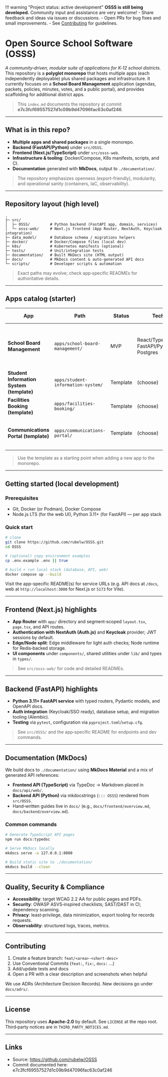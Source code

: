 !!! warning "Project status: active development"
    **OSSS is still being developed.** Community input and assistance are very welcome!
    - Share feedback and ideas via issues or discussions.
    - Open PRs for bug fixes and small improvements.
    - See [Contributing](#contributing) for guidelines.

# Open Source School Software (OSSS)

_A community‑driven, modular suite of applications for K‑12 school districts._  
This repository is a **polyglot monorepo** that hosts multiple apps (each independently deployable) plus shared packages and infrastructure. It currently focuses on a **School Board Management** application (agendas, packets, policies, minutes, votes, and a public portal), and provides scaffolding for additional district apps.

> This `index.md` documents the repository at commit **e7c3fcf69557527d1c09b9d47096fac63c0af246**.

---

## What is in this repo?

- **Multiple apps and shared packages** in a single monorepo.
- **Backend (FastAPI/Python)** under `src/OSSS`.
- **Frontend (Next.js/TypeScript)** under `src/osss-web`.
- **Infrastructure & tooling**: Docker/Compose, K8s manifests, scripts, and CI.
- **Documentation** generated with **MkDocs**, output to `./documentation/`.

> The repository emphasizes openness (export-friendly), modularity, and operational sanity (containers, IaC, observability).

---

## Repository layout (high level)

```
.
├─ src/
│  ├─ OSSS/         # Python backend (FastAPI app, domain, services)
│  └─ osss-web/     # Next.js frontend (App Router, NextAuth, Keycloak integration)
├─ data_model/      # Database schema / migrations helpers
├─ docker/          # Docker/Compose files (local dev)
├─ k8s/             # Kubernetes manifests (optional)
├─ tests/           # Unit/integration tests
├─ documentation/   # Built MkDocs site (HTML output)
├─ docs/            # MkDocs content & auto-generated API docs
└─ scripts/         # Developer scripts & automation
```

> Exact paths may evolve; check app‑specific READMEs for authoritative details.

---

## Apps catalog (starter)

| App | Path | Status | Tech | What it does |
|---|---|---|---|---|
| **School Board Management** | `apps/school-board-management/` | MVP | React/TypeScript, FastAPI/Python, Postgres | Agendas, packets, votes, policies, minutes, public portal |
| **Student Information System (template)** | `apps/student-information-system/` | Template | (choose) | Enrollment, attendance, grades, transcripts |
| **Facilities Booking (template)** | `apps/facilities-booking/` | Template | (choose) | Room/field scheduling, approvals |
| **Communications Portal (template)** | `apps/communications-portal/` | Template | (choose) | Posts, alerts, newsletters, translation workflows |

> Use the template as a starting point when adding a new app to the monorepo.

---

## Getting started (local development)

### Prerequisites
- Git, Docker (or Podman), Docker Compose
- Node.js LTS (for the web UI), Python 3.11+ (for FastAPI) — per app stack

### Quick start
```bash
# clone
git clone https://github.com/rubelw/OSSS.git
cd OSSS

# (optional) copy environment examples
cp .env.example .env || true

# build + run local stack (database, API, web)
docker compose up --build
```

Visit the app-specific README(s) for service URLs (e.g. API docs at `/docs`, web at `http://localhost:3000` for Next.js or `5173` for Vite).

---

## Frontend (Next.js) highlights

- **App Router** with `app/` directory and segment‑scoped `layout.tsx`, `page.tsx`, and API routes.
- **Authentication with NextAuth (Auth.js)** and **Keycloak** provider; JWT sessions by default.
- **Edge/Node split**: Edge middleware for light auth checks; Node runtime for Redis‑backed storage.
- **UI components** under `components/`, shared utilities under `lib/` and types in `types/`.

> See `src/osss-web/` for code and detailed READMEs.

---

## Backend (FastAPI) highlights

- **Python 3.11+ FastAPI service** with typed routers, Pydantic models, and OpenAPI docs.
- **Auth integration** (Keycloak/SSO ready), database setup, and migration tooling (Alembic).
- **Testing** via `pytest`, configuration via `pyproject.toml`/`setup.cfg`.

> See `src/OSSS/` and the app‑specific README for endpoints and dev commands.

---

## Documentation (MkDocs)

We build docs to `./documentation/` using **MkDocs Material** and a mix of generated API references:

- **Frontend API (TypeScript)** via TypeDoc → Markdown placed in `docs/api/web/`.
- **Backend API (Python)** via mkdocstrings (`::: OSSS`) rendered from `src/OSSS`.
- Hand‑written guides live in `docs/` (e.g., `docs/frontend/overview.md`, `docs/backend/overview.md`).

### Common commands
```bash
# Generate TypeScript API pages
npm run docs:typedoc

# Serve MkDocs locally
mkdocs serve -a 127.0.0.1:8000

# Build static site to ./documentation/
mkdocs build --clean
```

---

## Quality, Security & Compliance

- **Accessibility**: target WCAG 2.2 AA for public pages and PDFs.
- **Security**: OWASP ASVS‑inspired checklists; SAST/DAST in CI; dependency scanning.
- **Privacy**: least‑privilege, data minimization, export tooling for records requests.
- **Observability**: structured logs, traces, metrics.

---

## Contributing

1. Create a feature branch: `feat/<area>-<short-desc>`  
2. Use Conventional Commits (`feat:`, `fix:`, `docs:` …)  
3. Add/update tests and docs  
4. Open a PR with a clear description and screenshots when helpful

We use ADRs (Architecture Decision Records). New decisions go under `docs/adrs/`.

---

## License

This repository uses **Apache‑2.0** by default. See `LICENSE` at the repo root.  
Third‑party notices are in `THIRD_PARTY_NOTICES.md`.

---

## Links

- Source: https://github.com/rubelw/OSSS  
- Commit documented here: e7c3fcf69557527d1c09b9d47096fac63c0af246
